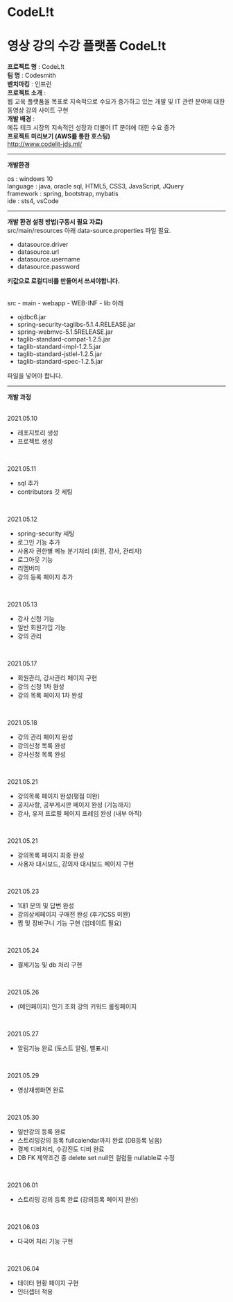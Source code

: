 # CodeL!t



영상 강의 수강 플랫폼 CodeL!t
==============================


**프로젝트 명** : CodeL!t </br>
**팀 명** : Codesmith </br>
**벤치마킹** : 인프런 </br>
**프로젝트 소개** :  </br>
웹 교육 플랫폼을 목표로 지속적으로 수요가 증가하고 있는 개발 및 IT 관련 분야에 대한 동영상 강의 사이트 구현 </br>
**개발 배경** : </br>
에듀 테크 시장의 지속적인 성장과 더불어 IT 분야에 대한 수요 증가 </br>
**프로젝트 미리보기 (AWS를 통한 호스팅)** </br>
http://www.codelit-jds.ml/ </br>

------------------------------------------
**개발환경**
<br/>

os : windows 10 </br>
language : java, oracle sql, HTML5, CSS3, JavaScript, JQuery </br>
framework : spring, bootstrap, mybatis </br>
ide : sts4, vsCode </br>

------------------------------------------
**개발 환경 설정 방법(구동시 필요 자료)** <br/>
src/main/resources 아래 data-source.properties 파일 필요. </br>
 - datasource.driver
 - datasource.url
 - datasource.username
 - datasource.password

**키값으로 로컬디비를 만들어서 쓰셔야합니다.**
<br/><br/>

src - main - webapp - WEB-INF - lib 아래</br>
 - ojdbc6.jar
 - spring-security-taglibs-5.1.4.RELEASE.jar
 - spring-webmvc-5.1.5RELEASE.jar
 - taglib-standard-compat-1.2.5.jar
 - taglib-standard-impl-1.2.5.jar
 - taglib-standard-jstlel-1.2.5.jar
 - taglib-standard-spec-1.2.5.jar

파일을 넣어야 합니다.

------------------------------------------
**개발 과정**
<br/><br/>

2021.05.10
* 레포지토리 생성 
* 프로젝트 생성
<br/>

2021.05.11
* sql 추가  
* contributors 깃 세팅
<br/>

2021.05.12
* spring-security 세팅
* 로그인 기능 추가
* 사용자 권한별 메뉴 분기처리 (회원, 강사, 관리자)
* 로그아웃 기능
* 리멤버미 
* 강의 등록 페이지 추가
<br/>

2021.05.13
* 강사 신청 기능
* 일반 회원가입 기능
* 강의 관리
<br/>

2021.05.17
* 회원관리, 강사관리 페이지 구현
* 강의 신청 1차 완성
* 강의 목록 페이지 1차 완성
<br/>

2021.05.18
* 강의 관리 페이지 완성
* 강의신청 목록 완성
* 강사신청 목록 완성
<br/>

2021.05.21
* 강의목록 페이지 완성(평점 미완)
* 공지사항, 공부게시판 페이지 완성 (기능까지)
* 강사, 유저 프로필 페이지 프레임 완성 (내부 아직)
<br/>

2021.05.21
* 강의목록 페이지 최종 완성
* 사용자 대시보드, 강의자 대시보드 페이지 구현
<br/>

2021.05.23
* 1대1 문의 및 답변 완성
* 강의상세페이지 구매전 완성 (후기CSS 미완)
* 찜 및 장바구니 기능 구현 (업데이트 필요)
<br/>

2021.05.24
* 결제기능 및 db 처리 구현
<br/>

2021.05.26
* (메인페이지) 인기 조회 강의 키워드 롤링페이지
<br/>

2021.05.27
* 알림기능 완료 (토스트 알림, 벨표시)
<br/>

2021.05.29
* 영상재생화면 완료
<br/>

2021.05.30
* 일반강의 등록 완료
* 스트리밍강의 등록 fullcalendar까지 완료 (DB등록 남음)
* 결제 디비처리, 수강진도 디비 완료
* DB FK 제약조건 중 delete set null인 컬럼들 nullable로 수정
<br/>

2021.06.01
* 스트리밍 강의 등록 완료 (강의등록 페이지 완성)
<br/>

2021.06.03
* 다국어 처리 기능 구현
<br/>

2021.06.04
* 데이터 현황 페이지 구현
* 인터셉터 적용
<br/>
